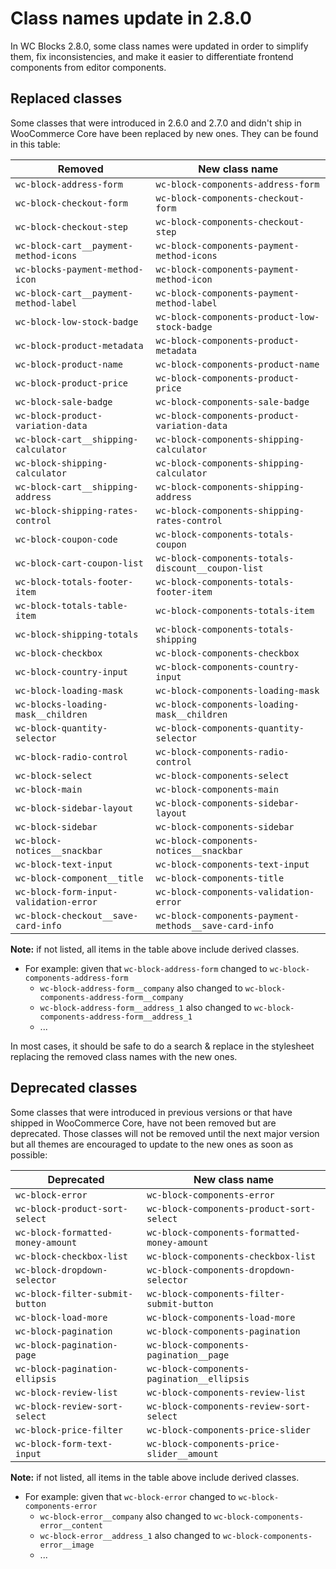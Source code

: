 # Class names update in 2.8.0

In WC Blocks 2.8.0, some class names were updated in order to simplify them, fix inconsistencies, and make it easier to differentiate frontend components from editor components.

## Replaced classes

Some classes that were introduced in 2.6.0 and 2.7.0 and didn't ship in WooCommerce Core have been replaced by new ones. They can be found in this table:

| Removed                                | New class name                                        |
| -------------------------------------- | ----------------------------------------------------- |
| `wc-block-address-form`                | `wc-block-components-address-form`                    |
| `wc-block-checkout-form`               | `wc-block-components-checkout-form`                   |
| `wc-block-checkout-step`               | `wc-block-components-checkout-step`                   |
| `wc-block-cart__payment-method-icons`  | `wc-block-components-payment-method-icons`            |
| `wc-blocks-payment-method-icon`        | `wc-block-components-payment-method-icon`             |
| `wc-block-cart__payment-method-label`  | `wc-block-components-payment-method-label`            |
| `wc-block-low-stock-badge`             | `wc-block-components-product-low-stock-badge`         |
| `wc-block-product-metadata`            | `wc-block-components-product-metadata`                |
| `wc-block-product-name`                | `wc-block-components-product-name`                    |
| `wc-block-product-price`               | `wc-block-components-product-price`                   |
| `wc-block-sale-badge`                  | `wc-block-components-sale-badge`                      |
| `wc-block-product-variation-data`      | `wc-block-components-product-variation-data`          |
| `wc-block-cart__shipping-calculator`   | `wc-block-components-shipping-calculator`             |
| `wc-block-shipping-calculator`         | `wc-block-components-shipping-calculator`             |
| `wc-block-cart__shipping-address`      | `wc-block-components-shipping-address`                |
| `wc-block-shipping-rates-control`      | `wc-block-components-shipping-rates-control`          |
| `wc-block-coupon-code`                 | `wc-block-components-totals-coupon`                   |
| `wc-block-cart-coupon-list`            | `wc-block-components-totals-discount__coupon-list`    |
| `wc-block-totals-footer-item`          | `wc-block-components-totals-footer-item`              |
| `wc-block-totals-table-item`           | `wc-block-components-totals-item`                     |
| `wc-block-shipping-totals`             | `wc-block-components-totals-shipping`                 |
| `wc-block-checkbox`                    | `wc-block-components-checkbox`                        |
| `wc-block-country-input`               | `wc-block-components-country-input`                   |
| `wc-block-loading-mask`                | `wc-block-components-loading-mask`                    |
| `wc-blocks-loading-mask__children`     | `wc-block-components-loading-mask__children`          |
| `wc-block-quantity-selector`           | `wc-block-components-quantity-selector`               |
| `wc-block-radio-control`               | `wc-block-components-radio-control`                   |
| `wc-block-select`                      | `wc-block-components-select`                          |
| `wc-block-main`                        | `wc-block-components-main`                            |
| `wc-block-sidebar-layout`              | `wc-block-components-sidebar-layout`                  |
| `wc-block-sidebar`                     | `wc-block-components-sidebar`                         |
| `wc-block-notices__snackbar`           | `wc-block-components-notices__snackbar`               |
| `wc-block-text-input`                  | `wc-block-components-text-input`                      |
| `wc-block-component__title`            | `wc-block-components-title`                           |
| `wc-block-form-input-validation-error` | `wc-block-components-validation-error`                |
| `wc-block-checkout__save-card-info`    | `wc-block-components-payment-methods__save-card-info` |

**Note:** if not listed, all items in the table above include derived classes.

-   For example: given that `wc-block-address-form` changed to `wc-block-components-address-form`
    -   `wc-block-address-form__company` also changed to `wc-block-components-address-form__company`
    -   `wc-block-address-form__address_1` also changed to `wc-block-components-address-form__address_1`
    -   ...

In most cases, it should be safe to do a search & replace in the stylesheet replacing the removed class names with the new ones.

## Deprecated classes

Some classes that were introduced in previous versions or that have shipped in WooCommerce Core, have not been removed but are deprecated. Those classes will not be removed until the next major version but all themes are encouraged to update to the new ones as soon as possible:

| Deprecated                        | New class name                               |
| --------------------------------- | -------------------------------------------- |
| `wc-block-error`                  | `wc-block-components-error`                  |
| `wc-block-product-sort-select`    | `wc-block-components-product-sort-select`    |
| `wc-block-formatted-money-amount` | `wc-block-components-formatted-money-amount` |
| `wc-block-checkbox-list`          | `wc-block-components-checkbox-list`          |
| `wc-block-dropdown-selector`      | `wc-block-components-dropdown-selector`      |
| `wc-block-filter-submit-button`   | `wc-block-components-filter-submit-button`   |
| `wc-block-load-more`              | `wc-block-components-load-more`              |
| `wc-block-pagination`             | `wc-block-components-pagination`             |
| `wc-block-pagination-page`        | `wc-block-components-pagination__page`       |
| `wc-block-pagination-ellipsis`    | `wc-block-components-pagination__ellipsis`   |
| `wc-block-review-list`            | `wc-block-components-review-list`            |
| `wc-block-review-sort-select`     | `wc-block-components-review-sort-select`     |
| `wc-block-price-filter`           | `wc-block-components-price-slider`           |
| `wc-block-form-text-input`        | `wc-block-components-price-slider__amount`   |

**Note:** if not listed, all items in the table above include derived classes.

-   For example: given that `wc-block-error` changed to `wc-block-components-error`
    -   `wc-block-error__company` also changed to `wc-block-components-error__content`
    -   `wc-block-error__address_1` also changed to `wc-block-components-error__image`
    -   ...
